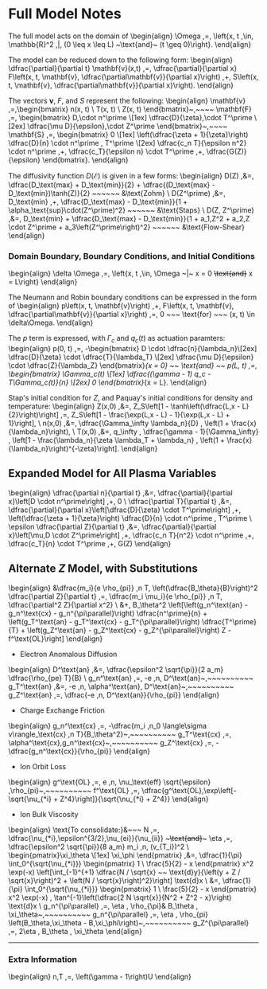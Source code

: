 # Full Model Notes

The full model acts on the domain of
\begin{align}
	\Omega \,=\, \left\{x, t \,\in\, \mathbb{R}^2 \,|\, (0 \leq x \leq L) ~\text{and}~ (t \geq 0)\right\}.
\end{align}

The model can be reduced down to the following form:
\begin{align}
	\dfrac{\partial}{\partial t} \mathbf{v}(x,t) \,=\, \dfrac{\partial}{\partial x} F\left(x, t, \mathbf{v}, \dfrac{\partial\mathbf{v}}{\partial x}\right) \,+\, S\left(x, t, \mathbf{v}, \dfrac{\partial\mathbf{v}}{\partial x}\right).
\end{align}

The vectors $\mathbf{v}$, $F$, and $S$ represent the following:
\begin{align}
\mathbf{v} \,=\,\begin{bmatrix} n(x, t) \\ T(x, t) \\ Z(x, t) \end{bmatrix}~,~~~~
\mathbf{F} \,=\, \begin{bmatrix}
			D\,\cdot n^\prime \\[1ex]
			\dfrac{D}{\zeta}\,\cdot T^\prime \\[2ex]
			\dfrac{\mu D}{\epsilon}\,\cdot Z^\prime
			\end{bmatrix}~,~~~~
\mathbf{S} \,=\, \begin{bmatrix}
			0 \\[1ex]
			\left(\dfrac{\zeta + 1}{\zeta}\right) \dfrac{D}{n} \cdot n^\prime \, T^\prime \\[2ex]
			\dfrac{c_n T}{\epsilon n^2} \cdot n^\prime \,+\, \dfrac{c_T}{\epsilon n} \cdot T^\prime \,+\, \dfrac{G(Z)}{\epsilon}
			\end{bmatrix}.
\end{align}

The diffusivity function $D(\mathcal{E})$ is given in a few forms:
\begin{align}
	D(Z) \,&=\, \dfrac{D_\text{max} + D_\text{min}}{2} + \dfrac{(D_\text{max} - D_\text{min})\tanh(Z)}{2} ~~~~~~ &\text{Zohm} \\
	D(Z^\prime) \,&=\, D_\text{min} \,+\, \dfrac{D_\text{max} - D_\text{min}}{1 + \alpha_\text{sup}\cdot(Z^\prime)^2} ~~~~~~ &\text{Staps} \\
	D(Z, Z^\prime) \,&=\, D_\text{min} + \dfrac{D_\text{max} - D_\text{min}}{1 + a_1\,Z^2 + a_2\,Z \cdot Z^\prime + a_3\left(Z^\prime\right)^2} ~~~~~~ &\text{Flow-Shear}
\end{align}

### Domain Boundary, Boundary Conditions, and Initial Conditions

\begin{align}
	\delta \Omega \,=\, \left\{x, t \,\in\, \Omega ~|~ x = 0 ~~\text{and}~~ x = L\right\}
\end{align}

The Neumann and Robin boundary conditions can be expressed in the form of
\begin{align}
	p\left(x, t, \mathbf{v}\right) \,+\, F\left(x, t, \mathbf{v}, \dfrac{\partial\mathbf{v}}{\partial x}\right) \,=\, 0 ~~~ \text{for} ~~~ (x, t) \in \delta\Omega.
\end{align}

The $p$ term is expressed, with $\Gamma_c$ and $q_c(t)$ as actuation paramters:
\begin{align}
p(0, t) \,=\, -\begin{bmatrix}
				D \cdot \dfrac{n}{\lambda_n}\\[2ex]
				\dfrac{D}{\zeta} \cdot \dfrac{T}{\lambda_T} \\[2ex]
				\dfrac{\mu D}{\epsilon} \cdot \dfrac{Z}{\lambda_Z}
				\end{bmatrix}_{x = 0}
~~ \text{and} ~~
p(L, t) \,=\, \begin{bmatrix}
				\Gamma_c(t) \\[1ex]
				\dfrac{(\gamma - 1) q_c - T\Gamma_c(t)}{n} \\[2ex]
				0
				\end{bmatrix}_{x = L}.
\end{align}

Stap's initial condition for $Z$, and Paquay's initial conditions for density and temperature:
\begin{align}
	Z(x,0) \,&=\, Z_S\left[1 - \tanh\left(\dfrac{L\,x - L}{2}\right)\right] \,=\, Z_S\left[1 - \frac{\exp(L\,x - L) - 1}{\exp(L\,x - L) + 1}\right], \\
	n(x,0) \,&=\, \dfrac{\Gamma_\infty \lambda_n}{D} \, \left(1 + \frac{x}{\lambda_n}\right), \\
	T(x,0) \,&=\, q_\infty \, \dfrac{\gamma - 1}{\Gamma_\infty} \, \left[1 - \frac{\lambda_n}{\zeta \lambda_T + \lambda_n} \, \left(1 + \frac{x}{\lambda_n}\right)^{-\zeta}\right].
\end{align}

<!---
Parameters used by Staps:
 $\Gamma_c$  $\gamma$  $\lambda_n$  $\lambda_T$  $\lambda_Z$  $D_\text{min}$  $D_\text{max}$  $\zeta$  $c_n$  $c_T$  $q_c$  $a$  $b$  $c$  $Z_S$  $\alpha_\text{sup}$  $\mu$  $\epsilon$ 
 -----  -----  -----  -----  -----  -----  -----  -----  -----  -----  -----  -----  -----  -----  -----  -----  -----  ----- 
 $-\dfrac{4}{5}$  $\dfrac{5}{3}$  $\dfrac{5}{4}$  $\dfrac{3}{2}$  $\dfrac{5}{4}$  $\dfrac{2}{5}$  $2$  $\dfrac{1}{2}$  $-1.1$  $-0.9$  $-4$  $\dfrac{3}{2}$  $2$  $-1$  $-\dfrac{3}{2}$  $\dfrac{1}{2}$  $\dfrac{1}{20}$  $\dfrac{1}{25}$ 
--->
## Expanded Model for All Plasma Variables
\begin{align}
	\dfrac{\partial n}{\partial t} \,&=\, \dfrac{\partial}{\partial x}\left[D \cdot n^\prime\right] \,+\, 0 \\
	\dfrac{\partial T}{\partial t} \,&=\, \dfrac{\partial}{\partial x}\left[\dfrac{D}{\zeta} \cdot T^\prime\right] \,+\, \left(\dfrac{\zeta + 1}{\zeta}\right) \dfrac{D}{n} \cdot n^\prime \, T^\prime \\
	\epsilon \dfrac{\partial Z}{\partial t} \,&=\, \dfrac{\partial}{\partial x}\left[\mu\,D \cdot Z^\prime\right] \,+\, \dfrac{c_n T}{n^2} \cdot n^\prime \,+\, \dfrac{c_T}{n} \cdot T^\prime \,+\, G(Z)
\end{align}

## Alternate $Z$ Model, with Substitutions
\begin{align}
	&\dfrac{m_i}{e \rho_{pi}} \,n T\, \left(\dfrac{B_\theta}{B}\right)^2 \dfrac{\partial Z}{\partial t} \,=\, \dfrac{m_i \mu_i}{e \rho_{pi}} \,n T\, \dfrac{\partial^2 Z}{\partial x^2} \\
	&+\, B_\theta^2 \left[\left(g_n^\text{an} - g_n^\text{cx} - g_n^{\pi\parallel}\right) \dfrac{n^\prime}{n} + \left(g_T^\text{an} - g_T^\text{cx} - g_T^{\pi\parallel}\right) \dfrac{T^\prime}{T} + \left(g_Z^\text{an} - g_Z^\text{cx} - g_Z^{\pi\parallel}\right) Z - f^\text{OL}\right]
\end{align}

+ Electron Anomalous Diffusion

\begin{align}
	D^\text{an} \,&=\, \dfrac{\epsilon^2 \sqrt{\pi}}{2 a_m} \dfrac{\rho_{pe} T}{B} \\
	g_n^\text{an} \,=\, -e \,n\, D^\text{an}~,~~~~~~~~~~ g_T^\text{an} \,&=\, -e \,n\, \alpha^\text{an}\, D^\text{an}~,~~~~~~~~~~ g_Z^\text{an} \,=\, \dfrac{-e \,n\, D^\text{an}}{\rho_{pi}}
\end{align}

+ Charge Exchange Friction

\begin{align}
	g_n^\text{cx} \,=\, -\dfrac{m_i \,n_0 \langle\sigma v\rangle_\text{cx} \,n T}{B_\theta^2}~,~~~~~~~~~~ g_T^\text{cx} \,=\, \alpha^\text{cx}\,g_n^\text{cx}~,~~~~~~~~~~ g_Z^\text{cx} \,=\, -\dfrac{g_n^\text{cx}}{\rho_{pi}}
\end{align}

+ Ion Orbit Loss

\begin{align}
	g^\text{OL} \,=\, e \,n\, \nu_\text{eff} \sqrt{\epsilon} \,\rho_{pi}~,~~~~~~~~~~ f^\text{OL} \,=\, \dfrac{g^\text{OL}\,\exp\left[-\sqrt{\nu_{*i} + Z^4}\right]}{\sqrt{\nu_{*i} + Z^4}}
\end{align}

+ Ion Bulk Viscosity

\begin{align}
	\text{To consolidate:}&~~~ N \,=\, \dfrac{\nu_{*i}\,\epsilon^{3/2}\,\nu_{ei}}{\nu_{ii}} ~~~\text{and}~~~ \eta \,=\, \dfrac{\epsilon^2 \sqrt{\pi}}{8 a_m} m_i \,n\, (v_{T_i})^2 \\
	\begin{pmatrix}\xi_\theta \\[1ex] \xi_\phi \end{pmatrix} \,&=\, \dfrac{1}{\pi} \int_0^{\sqrt{\nu_{*i}}} \begin{pmatrix} 1 \\ \frac{5}{2} - x \end{pmatrix} x^2 \exp(-x) \left[\int_{-1}^{+1} \dfrac{N / \sqrt{x} ~~ \text{d}y}{\left(y + Z / \sqrt{x}\right)^2 + \left(N / \sqrt{x}\right)^2}\right] \text{d}x \\
	&=\, \dfrac{1}{\pi} \int_0^{\sqrt{\nu_{*i}}} \begin{pmatrix} 1 \\ \frac{5}{2} - x \end{pmatrix} x^2 \exp(-x) \, \tan^{-1}\left(\dfrac{2 N \sqrt{x}}{N^2 + Z^2 - x}\right) \text{d}x \\
	g_n^{\pi\parallel} \,=\, \eta \, \rho_{\pi}& B_\theta \, \xi_\theta~,~~~~~~~~~~ g_n^{\pi\parallel} \,=\, \eta \, \rho_{pi} \left(B_\theta\,\xi_\theta - B\,\xi_\phi\right)~,~~~~~~~~~~ g_Z^{\pi\parallel} \,=\, 2\eta \, B_\theta \, \xi_\theta 
\end{align}

-----------------------------------------------------------

### Extra Information
\begin{align}
	n\,T \,=\, \left(\gamma - 1\right)U
\end{align}

